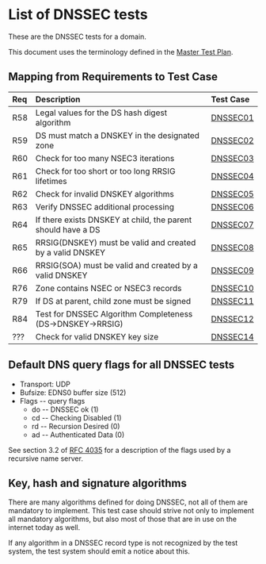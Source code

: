 # List of DNSSEC tests

These are the DNSSEC tests for a domain.

This document uses the terminology defined in the
[Master Test Plan](../MasterTestPlan.md).

## Mapping from Requirements to Test Case

|Req| Description                                                 | Test Case |
|:--|:------------------------------------------------------------|:----------|
|R58|Legal values for the DS hash digest algorithm                |[DNSSEC01](dnssec01.md)|
|R59|DS must match a DNSKEY in the designated zone                |[DNSSEC02](dnssec02.md)|
|R60|Check for too many NSEC3 iterations                          |[DNSSEC03](dnssec03.md)|
|R61|Check for too short or too long RRSIG lifetimes              |[DNSSEC04](dnssec04.md)|
|R62|Check for invalid DNSKEY algorithms                          |[DNSSEC05](dnssec05.md)|
|R63|Verify DNSSEC additional processing                          |[DNSSEC06](dnssec06.md)|
|R64|If there exists DNSKEY at child, the parent should have a DS |[DNSSEC07](dnssec07.md)|
|R65|RRSIG(DNSKEY) must be valid and created by a valid DNSKEY    |[DNSSEC08](dnssec08.md)|
|R66|RRSIG(SOA) must be valid and created by a valid DNSKEY       |[DNSSEC09](dnssec09.md)|
|R76|Zone contains NSEC or NSEC3 records                          |[DNSSEC10](dnssec10.md)|
|R79|If DS at parent, child zone must be signed                   |[DNSSEC11](dnssec11.md)|
|R84|Test for DNSSEC Algorithm Completeness (DS->DNSKEY->RRSIG)   |[DNSSEC12](dnssec12.md)|
|???|Check for valid DNSKEY key size                              |[DNSSEC14](dnssec14.md)|

## Default DNS query flags for all DNSSEC tests

* Transport: UDP
* Bufsize: EDNS0 buffer size (512)
* Flags -- query flags
    * do -- DNSSEC ok (1)
    * cd -- Checking Disabled (1)
    * rd -- Recursion Desired (0)
    * ad -- Authenticated Data (0)

See section 3.2 of [RFC 4035](https://tools.ietf.org/html/rfc4035#section-3.2)
for a description of the flags used by a recursive name server.

## Key, hash and signature algorithms

There are many algorithms defined for doing DNSSEC, not all of them are
mandatory to implement. This test case should strive not only to implement
all mandatory algorithms, but also most of those that are in use on the
internet today as well.

If any algorithm in a DNSSEC record type is not recognized by the test
system, the test system should emit a notice about this.

